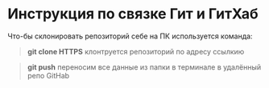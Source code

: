 # Инструкция по связке Гит и ГитХаб

Что-бы склонировать репозиторий себе на ПК используется команда:

> **git clone HTTPS**
клонтруется репозиторий по адресу ссылкию

> **git push** 
переносим все данные из папки в терминале в удалённый репо GitHab